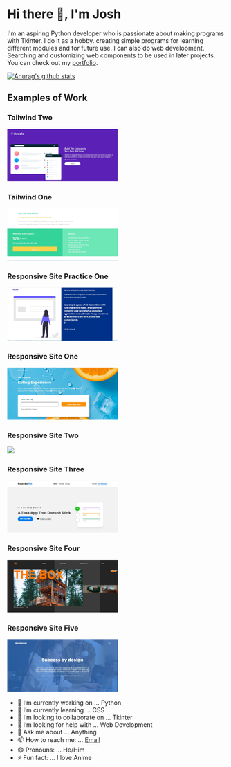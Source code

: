 <!--### Hi there 👋
### Here is what I working on...-->

<!--
**mercado-joshua/mercado-joshua** is a ✨ _special_ ✨ repository because its `README.md` (this file) appears on your GitHub profile.
-->

<!--Here are some ideas to get you started:-->
<!-- https://arturssmirnovs.github.io/github-profile-readme-generator/ -->
# Hi there 👋, I'm Josh

I'm an aspiring Python developer who is passionate about making programs with Tkinter. I do it as a hobby. creating simple programs for learning different modules and for future use. I can also do web development. Searching and customizing web components to be used in later projects. You can check out my [portfolio](https://mercado-joshua.github.io/).

[![Anurag's github stats](https://github-readme-stats.vercel.app/api?username=mercado-joshua&hide=stars,prs,issues,contribs&count_private=true&show_icons=true)](https://github.com/anuraghazra/github-readme-stats)

## Examples of Work

### Tailwind Two
<img src="https://github.com/mercado-joshua/Website__Tailwind-Two/blob/main/1a.JPG" width="256">

### Tailwind One
<img src="https://github.com/mercado-joshua/Website__Tailwind-One/blob/main/1b.JPG" width="256">

### Responsive Site Practice One
<img src="https://github.com/mercado-joshua/Website__RWD_Practice-One/blob/main/1h.JPG" width="256">

### Responsive Site One
<img src="https://github.com/mercado-joshua/Website__RWD-One/blob/main/1g.JPG" width="256">

### Responsive Site Two
<img src="https://github.com/mercado-joshua/Website__RWD-Two/blob/main/1f.JPG" width="256">

### Responsive Site Three
<img src="https://github.com/mercado-joshua/Website__RWD-Three/blob/main/1e.JPG" width="256">

### Responsive Site Four
<img src="https://github.com/mercado-joshua/Website__RWD-Four/blob/main/1d.JPG" width="256">

### Responsive Site Five
<img src="https://github.com/mercado-joshua/Website__RWD-Five/blob/main/1c.JPG" width="256">

- 🔭 I’m currently working on ... Python
- 🌱 I’m currently learning ... CSS
- 👯 I’m looking to collaborate on ... Tkinter
- 🤔 I’m looking for help with ... Web Development
- 💬 Ask me about ... Anything
- 📫 How to reach me: ... [Email](mercado.joshua.web@gmail.com)
- 😄 Pronouns: ... He/Him
- ⚡ Fun fact: ... I love Anime
